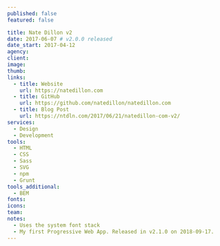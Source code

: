 ```yaml
---
published: false
featured: false

title: Nate Dillon v2
date: 2017-06-07 # v2.0.0 released
date_start: 2017-04-12
agency:
client:
image:
thumb:
links:
  - title: Website
    url: https://natedillon.com
  - title: GitHub
    url: https://github.com/natedillon/natedillon.com
  - title: Blog Post
    url: https://ntdln.com/2017/06/21/natedillon-com-v2/
services:
  - Design
  - Development
tools:
  - HTML
  - CSS
  - Sass
  - SVG
  - npm
  - Grunt
tools_additional:
  - BEM
fonts:
icons:
team:
notes:
  - Uses the system font stack
  - My first Progressive Web App. Released in v2.1.0 on 2018-09-17.
---
```

